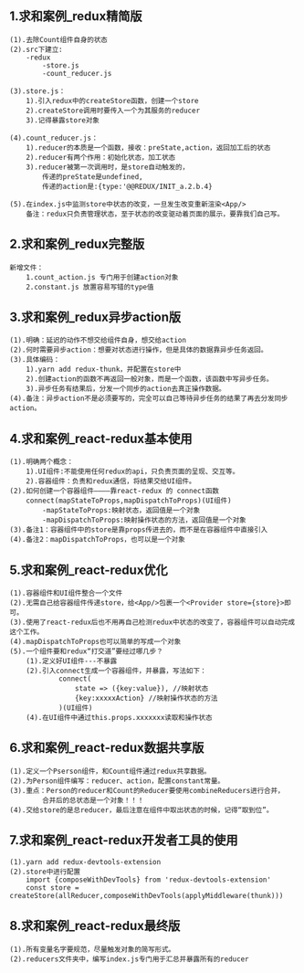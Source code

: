 ## 1.求和案例_redux精简版
	(1).去除Count组件自身的状态
	(2).src下建立:
		-redux
			-store.js
			-count_reducer.js

	(3).store.js：
		1).引入redux中的createStore函数，创建一个store
		2).createStore调用时要传入一个为其服务的reducer
		3).记得暴露store对象

	(4).count_reducer.js：
		1).reducer的本质是一个函数，接收：preState,action，返回加工后的状态
		2).reducer有两个作用：初始化状态，加工状态
		3).reducer被第一次调用时，是store自动触发的，
			传递的preState是undefined,
			传递的action是:{type:'@@REDUX/INIT_a.2.b.4}

	(5).在index.js中监测store中状态的改变，一旦发生改变重新渲染<App/>
		备注：redux只负责管理状态，至于状态的改变驱动着页面的展示，要靠我们自己写。


## 2.求和案例_redux完整版
	新增文件：
		1.count_action.js 专门用于创建action对象
		2.constant.js 放置容易写错的type值



## 3.求和案例_redux异步action版
	(1).明确：延迟的动作不想交给组件自身，想交给action
	(2).何时需要异步action：想要对状态进行操作，但是具体的数据靠异步任务返回。
	(3).具体编码：
		1).yarn add redux-thunk，并配置在store中
		2).创建action的函数不再返回一般对象，而是一个函数，该函数中写异步任务。
		3).异步任务有结果后，分发一个同步的action去真正操作数据。
	(4).备注：异步action不是必须要写的，完全可以自己等待异步任务的结果了再去分发同步action。





## 4.求和案例_react-redux基本使用
	(1).明确两个概念：
		1).UI组件:不能使用任何redux的api，只负责页面的呈现、交互等。
		2).容器组件：负责和redux通信，将结果交给UI组件。
	(2).如何创建一个容器组件————靠react-redux 的 connect函数
		connect(mapStateToProps,mapDispatchToProps)(UI组件)
			-mapStateToProps:映射状态，返回值是一个对象
			-mapDispatchToProps:映射操作状态的方法，返回值是一个对象
	(3).备注1：容器组件中的store是靠props传进去的，而不是在容器组件中直接引入
	(4).备注2：mapDispatchToProps，也可以是一个对象


## 5.求和案例_react-redux优化
	(1).容器组件和UI组件整合一个文件
	(2).无需自己给容器组件传递store，给<App/>包裹一个<Provider store={store}>即可。
	(3).使用了react-redux后也不用再自己检测redux中状态的改变了，容器组件可以自动完成这个工作。
	(4).mapDispatchToProps也可以简单的写成一个对象
	(5).一个组件要和redux“打交道”要经过哪几步？
		(1).定义好UI组件---不暴露
		(2).引入connect生成一个容器组件，并暴露，写法如下：
				connect(
					state => ({key:value}), //映射状态
					{key:xxxxxAction} //映射操作状态的方法
				)(UI组件)
		(4).在UI组件中通过this.props.xxxxxxx读取和操作状态



## 6.求和案例_react-redux数据共享版
	(1).定义一个Pserson组件，和Count组件通过redux共享数据。
	(2).为Person组件编写：reducer、action，配置constant常量。
	(3).重点：Person的reducer和Count的Reducer要使用combineReducers进行合并，
			合并后的总状态是一个对象！！！
	(4).交给store的是总reducer，最后注意在组件中取出状态的时候，记得“取到位”。

## 7.求和案例_react-redux开发者工具的使用
	(1).yarn add redux-devtools-extension
	(2).store中进行配置
		import {composeWithDevTools} from 'redux-devtools-extension'
		const store = createStore(allReducer,composeWithDevTools(applyMiddleware(thunk)))

## 8.求和案例_react-redux最终版
	(1).所有变量名字要规范，尽量触发对象的简写形式。
	(2).reducers文件夹中，编写index.js专门用于汇总并暴露所有的reducer
